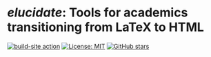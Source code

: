 _elucidate_: Tools for academics transitioning from LaTeX to HTML
=================================================================

[![build-site action](https://img.shields.io/endpoint?url=https://raw.githubusercontent.com/emprice/elucidate/gh-pages/endpoint.json)](https://github.com/emprice/elucidate/actions/workflows/build-site.yml)
[![License: MIT](https://img.shields.io/github/license/emprice/elucidate?style=for-the-badge)](https://opensource.org/licenses/MIT)
[![GitHub stars](https://img.shields.io/github/stars/emprice/elucidate?style=for-the-badge)](https://github.com/emprice/elucidate/stargazers)

<!-- vim: set ft=markdown: -->
